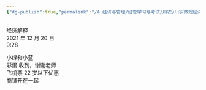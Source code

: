 ```yaml
---
{"dg-publish":true,"permalink":"/4 经济与管理/经管学习与考试/川农/川农微观经济学/经济解释/","title":"经济解释"}
---
```



经济解释  
2021 年 12 月 20 日  
9:28

小绿和小蓝  
彩蛋 收到，谢谢老师  
飞机票 22 岁以下优惠  
商铺开在一起